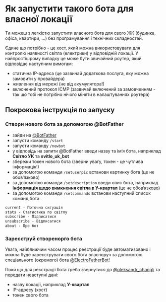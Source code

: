 # Як запустити такого бота для власної локації

Ти можеш з легкістю запустити власного бота для свого ЖК (будинка, офіса, квартири, ...) без програмування і технічних складностей.

Єдине що потрібно - це хост, який можна використовувати для контролю наявності світла (електрики) у відповідній локації. У найпростішрому випадку це може бути звичайний роутер, який відповідає наступним вимогам:

- статична IP-адреса (це зазвичай додаткова послуга, яку можна замовити у провайдера)
- живлення від мережі (не від акумулятора!)
- включений протокол ICMP (зазвичай включений за замовченням - так що тобі не потрібно нічого міняти в налаштуваннях роутера)

## Покрокова інструкція по запуску

### Створи нового бота за допомогою @BotFather

- зайди на [@BotFather](https://t.me/BotFather)
- запусти команду `/start`
- запусти команду `/newbot`
- у відповідь на запити @BotFather введи назву та ім‘я бота, наприклад **Світло УК** та **svitlo_uk_bot**
- збережи токен нового бота (зверни увагу, токен - це чутлива інформація!)
- за допомогою команди `/setuserpic` встанови картинку бота (це не обов‘язково)
- за допомогою команди `/setdescription` введи опис бота, наприклад **Інформація щодо вимкнення світла в У-квартал** (це не обов‘язково)
- за допомогою команди `/setcommands` встанови наступний список команд бота:

```txt
current - Поточна ситуація
stats - Статистика по світлу
subscribe - Підписатися
unsubscribe - Відписатися
about - Про бот
```

### Зареєструй створенорго бота

Увага, найближчим часом процес реєстрації буде автоматизовано і можна буде зареєструвати свого бота власноруч за допомогою спеціального (окремого) бота [@ElectroFatherBot](https://t.me/ElectroFatherBot)!

Поки що для реєстрації бота треба звернутися до [@oleksandr_changli](https://t.me/oleksandr_changli) та передати неаступні дані:

- назву локації, наприклад **У-квартал**
- IP-адресу (хост)
- токен свого бота
